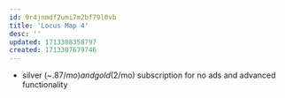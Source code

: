 ```yaml
---
id: 9r4jnmdf2umi7m2bf79l0vb
title: 'Locus Map 4'
desc: ''
updated: 1713308358797
created: 1713307679746
---
```


- silver (~$.87/mo) and gold ($2/mo) subscription for no ads and advanced functionality